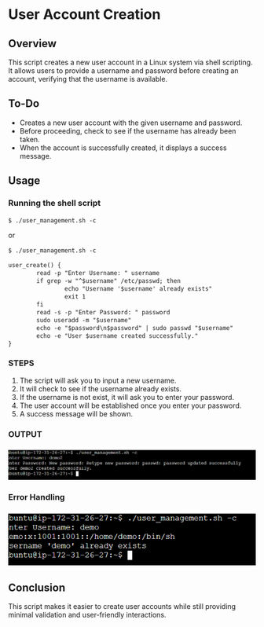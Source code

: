 # User Account Creation

## Overview

This script creates a new user account in a Linux system via  shell scripting. It allows users to provide a username and password before creating an account, verifying that the username is available.

## To-Do
- Creates a new user account with the given username and password.
- Before proceeding, check to see if the username has already been taken.
- When the account is successfully created, it displays a success message.

## Usage
### Running the shell script
```
$ ./user_management.sh -c
```
or 
```
$ ./user_management.sh -c
```
```
user_create() {
        read -p "Enter Username: " username
        if grep -w "^$username" /etc/passwd; then
                echo "Username '$username' already exists"
                exit 1
        fi
        read -s -p "Enter Password: " password
        sudo useradd -m "$username"
        echo -e "$password\n$password" | sudo passwd "$username"
        echo -e "User $username created successfully."
}
```
### STEPS
1. The script will ask you to input a new username.
2. It will check to see if the username already exists.
3. If the username is not exist, it will ask you to enter your password.
4. The user account will be established once you enter your password.
5. A success message will be shown.

### OUTPUT
![Image](screenshots/user_created.png)

### Error Handling
![Image](screenshots/user_exist_c.png)

## Conclusion
This script makes it easier to create user accounts while still providing minimal validation and user-friendly interactions.

